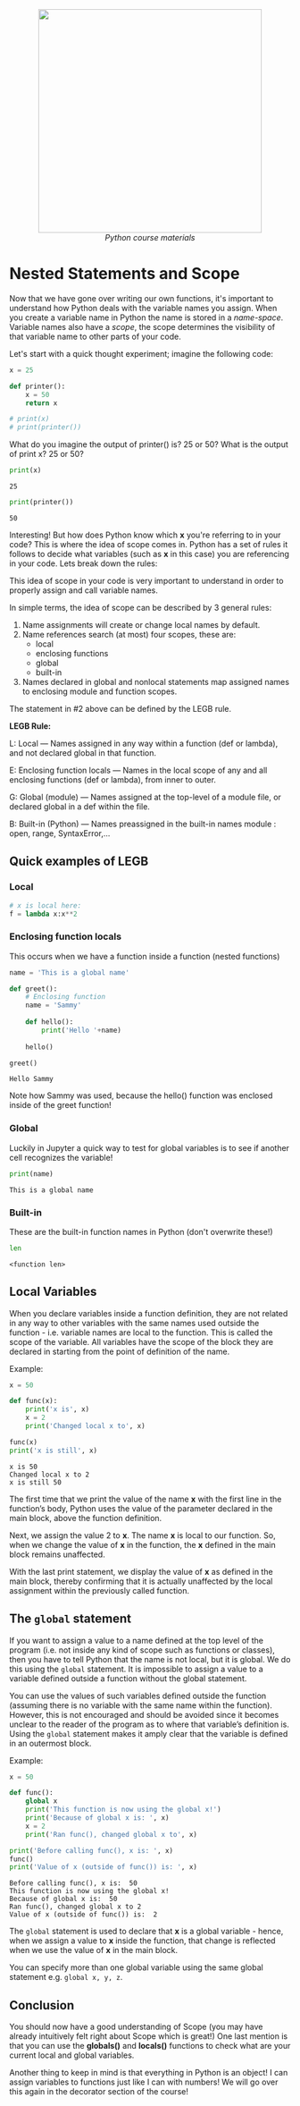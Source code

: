 <center>
    <img src='https://intecbrussel.be/img/logo3.png' width='400px' height='auto'/>
    <br/>
    <em>Python course materials</em>
</center>

# Nested Statements and Scope 

Now that we have gone over writing our own functions, it's important to understand how Python deals with the variable names you assign. When you create a variable name in Python the name is stored in a *name-space*. Variable names also have a *scope*, the scope determines the visibility of that variable name to other parts of your code.

Let's start with a quick thought experiment; imagine the following code:


```python
x = 25

def printer():
    x = 50
    return x

# print(x)
# print(printer())
```

What do you imagine the output of printer() is? 25 or 50? What is the output of print x? 25 or 50?


```python
print(x)
```

    25
    


```python
print(printer())
```

    50
    

Interesting! But how does Python know which **x** you're referring to in your code? This is where the idea of scope comes in. Python has a set of rules it follows to decide what variables (such as **x** in this case) you are referencing in your code. Lets break down the rules:

This idea of scope in your code is very important to understand in order to properly assign and call variable names. 

In simple terms, the idea of scope can be described by 3 general rules:

1. Name assignments will create or change local names by default.
2. Name references search (at most) four scopes, these are:
    * local
    * enclosing functions
    * global
    * built-in
3. Names declared in global and nonlocal statements map assigned names to enclosing module and function scopes.


The statement in #2 above can be defined by the LEGB rule.

**LEGB Rule:**

L: Local — Names assigned in any way within a function (def or lambda), and not declared global in that function.

E: Enclosing function locals — Names in the local scope of any and all enclosing functions (def or lambda), from inner to outer.

G: Global (module) — Names assigned at the top-level of a module file, or declared global in a def within the file.

B: Built-in (Python) — Names preassigned in the built-in names module : open, range, SyntaxError,...

## Quick examples of LEGB

### Local


```python
# x is local here:
f = lambda x:x**2
```

### Enclosing function locals
This occurs when we have a function inside a function (nested functions)



```python
name = 'This is a global name'

def greet():
    # Enclosing function
    name = 'Sammy'
    
    def hello():
        print('Hello '+name)
    
    hello()

greet()
```

    Hello Sammy
    

Note how Sammy was used, because the hello() function was enclosed inside of the greet function!

### Global
Luckily in Jupyter a quick way to test for global variables is to see if another cell recognizes the variable!


```python
print(name)
```

    This is a global name
    

### Built-in
These are the built-in function names in Python (don't overwrite these!)


```python
len
```




    <function len>



## Local Variables
When you declare variables inside a function definition, they are not related in any way to other variables with the same names used outside the function - i.e. variable names are local to the function. This is called the scope of the variable. All variables have the scope of the block they are declared in starting from the point of definition of the name.

Example:


```python
x = 50

def func(x):
    print('x is', x)
    x = 2
    print('Changed local x to', x)

func(x)
print('x is still', x)
```

    x is 50
    Changed local x to 2
    x is still 50
    

The first time that we print the value of the name **x** with the first line in the function’s body, Python uses the value of the parameter declared in the main block, above the function definition.

Next, we assign the value 2 to **x**. The name **x** is local to our function. So, when we change the value of **x** in the function, the **x** defined in the main block remains unaffected.

With the last print statement, we display the value of **x** as defined in the main block, thereby confirming that it is actually unaffected by the local assignment within the previously called function.

## The <code>global</code> statement
If you want to assign a value to a name defined at the top level of the program (i.e. not inside any kind of scope such as functions or classes), then you have to tell Python that the name is not local, but it is global. We do this using the <code>global</code> statement. It is impossible to assign a value to a variable defined outside a function without the global statement.

You can use the values of such variables defined outside the function (assuming there is no variable with the same name within the function). However, this is not encouraged and should be avoided since it becomes unclear to the reader of the program as to where that variable’s definition is. Using the <code>global</code> statement makes it amply clear that the variable is defined in an outermost block.

Example:


```python
x = 50

def func():
    global x
    print('This function is now using the global x!')
    print('Because of global x is: ', x)
    x = 2
    print('Ran func(), changed global x to', x)

print('Before calling func(), x is: ', x)
func()
print('Value of x (outside of func()) is: ', x)
```

    Before calling func(), x is:  50
    This function is now using the global x!
    Because of global x is:  50
    Ran func(), changed global x to 2
    Value of x (outside of func()) is:  2
    

The <code>global</code> statement is used to declare that **x** is a global variable - hence, when we assign a value to **x** inside the function, that change is reflected when we use the value of **x** in the main block.

You can specify more than one global variable using the same global statement e.g. <code>global x, y, z</code>.

## Conclusion
You should now have a good understanding of Scope (you may have already intuitively felt right about Scope which is great!) One last mention is that you can use the **globals()** and **locals()** functions to check what are your current local and global variables.

Another thing to keep in mind is that everything in Python is an object! I can assign variables to functions just like I can with numbers! We will go over this again in the decorator section of the course!
